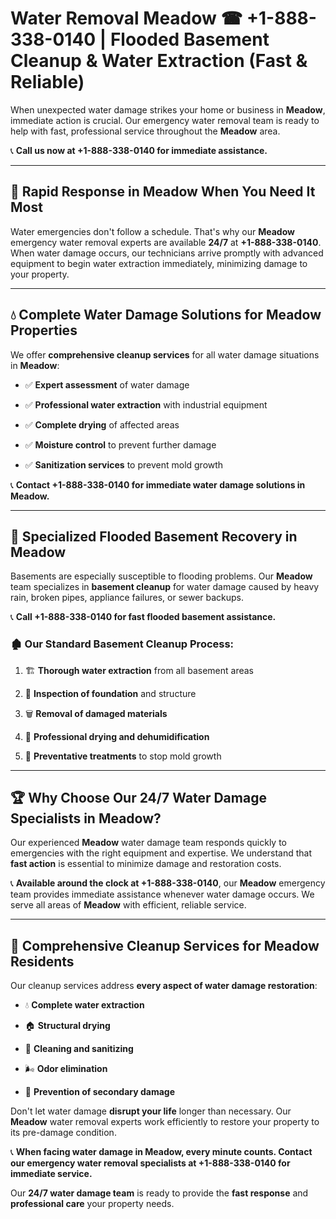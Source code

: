 # Water Removal Meadow ☎ +1-888-338-0140 | Flooded Basement Cleanup & Water Extraction (Fast & Reliable)

When unexpected water damage strikes your home or business in **Meadow**, immediate action is crucial. Our emergency water removal team is ready to help with fast, professional service throughout the **Meadow** area. 

📞 **Call us now at +1-888-338-0140 for immediate assistance.**
---
## 🚀 Rapid Response in Meadow When You Need It Most
Water emergencies don't follow a schedule. That's why our **Meadow** emergency water removal experts are available **24/7** at **+1-888-338-0140**. When water damage occurs, our technicians arrive promptly with advanced equipment to begin water extraction immediately, minimizing damage to your property.
---
## 💧 Complete Water Damage Solutions for Meadow Properties
We offer **comprehensive cleanup services** for all water damage situations in **Meadow**:
- ✅ **Expert assessment** of water damage  
- ✅ **Professional water extraction** with industrial equipment  
- ✅ **Complete drying** of affected areas  
- ✅ **Moisture control** to prevent further damage  
- ✅ **Sanitization services** to prevent mold growth  
📞 **Contact +1-888-338-0140 for immediate water damage solutions in Meadow.**
---
## 🌊 Specialized Flooded Basement Recovery in Meadow
Basements are especially susceptible to flooding problems. Our **Meadow** team specializes in **basement cleanup** for water damage caused by heavy rain, broken pipes, appliance failures, or sewer backups. 
📞 **Call +1-888-338-0140 for fast flooded basement assistance.**
### 🏚️ Our Standard Basement Cleanup Process:
1. 🏗️ **Thorough water extraction** from all basement areas  
2. 🔎 **Inspection of foundation** and structure  
3. 🗑️ **Removal of damaged materials**  
4. 💨 **Professional drying and dehumidification**  
5. 🚫 **Preventative treatments** to stop mold growth  
---
## 🏆 Why Choose Our 24/7 Water Damage Specialists in Meadow?
Our experienced **Meadow** water damage team responds quickly to emergencies with the right equipment and expertise. We understand that **fast action** is essential to minimize damage and restoration costs.
📞 **Available around the clock at +1-888-338-0140**, our **Meadow** emergency team provides immediate assistance whenever water damage occurs. We serve all areas of **Meadow** with efficient, reliable service.
---
## 🧹 Comprehensive Cleanup Services for Meadow Residents
Our cleanup services address **every aspect of water damage restoration**:
- 💧 **Complete water extraction**  
- 🏠 **Structural drying**  
- 🧼 **Cleaning and sanitizing**  
- 🌬️ **Odor elimination**  
- 🚫 **Prevention of secondary damage**  
Don't let water damage **disrupt your life** longer than necessary. Our **Meadow** water removal experts work efficiently to restore your property to its pre-damage condition.
📞 **When facing water damage in Meadow, every minute counts. Contact our emergency water removal specialists at +1-888-338-0140 for immediate service.**
Our **24/7 water damage team** is ready to provide the **fast response** and **professional care** your property needs.
